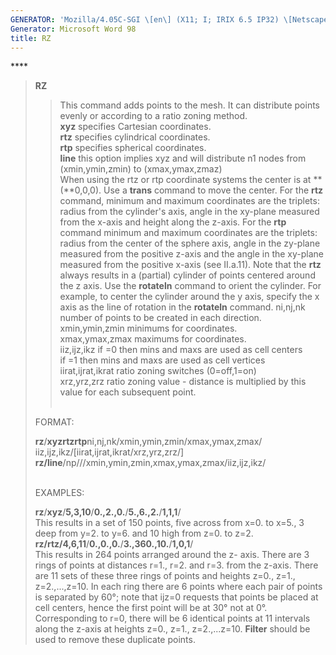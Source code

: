 ```yaml
---
GENERATOR: 'Mozilla/4.05C-SGI \[en\] (X11; I; IRIX 6.5 IP32) \[Netscape\]'
Generator: Microsoft Word 98
title: RZ
---
```


**** 

> **RZ**
>
> > This command adds points to the mesh. It can distribute points
> > evenly or according to a ratio zoning method.\
> > **xyz** specifies Cartesian coordinates.\
> > **rtz** specifies cylindrical coordinates.\
> > **rtp** specifies spherical coordinates.\
> > **line** this option implies xyz and will distribute n1 nodes from
> > (xmin,ymin,zmin) to (xmax,ymax,zmaz)\
> > When using the rtz or rtp coordinate systems the center is at
> > **(**0,0,0). Use a **trans** command to move the center. For the
> > **rtz** command, minimum and maximum coordinates are the triplets:
> > radius from the cylinder's axis, angle in the xy-plane measured from
> > the x-axis and height along the z-axis. For the **rtp** command
> > minimum and maximum coordinates are the triplets: radius from the
> > center of the sphere axis, angle in the zy-plane measured from the
> > positive z-axis and the angle in the xy-plane measured from the
> > positive x-axis (see II.a.11). Note that the **rtz** always results
> > in a (partial) cylinder of points centered around the z axis. Use
> > the **rotateln** command to orient the cylinder. For example, to
> > center the cylinder around the y axis, specify the x axis as the
> > line of rotation in the **rotateln** command.
> > ni,nj,nk number of points to be created in each direction.\
> > xmin,ymin,zmin minimums for coordinates.\
> > xmax,ymax,zmax maximums for coordinates.\
> > iiz,ijz,ikz if =0 then mins and maxs are used as cell centers\
> > if =1 then mins and maxs are used as cell vertices\
> > iirat,ijrat,ikrat ratio zoning switches (0=off,1=on)\
> > xrz,yrz,zrz ratio zoning value - distance is multiplied by this
> > value for each subsequent point.\
> >  
>
> FORMAT:
>
> **rz**/**xyz****rtz****rtp**ni,nj,nk/xmin,ymin,zmin/xmax,ymax,zmax/\
> iiz,ijz,ikz/\[iirat,ijrat,ikrat/xrz,yrz,zrz/\]\
> **rz/line**/np///xmin,ymin,zmin,xmax,ymax,zmax/iiz,ijz,ikz/\
>  
>
> EXAMPLES:
>
> **rz**/**xyz**/**5,3,10**/**0.,2.,0.**/**5.,6.,2.**/**1,1,1**/\
> This results in a set of 150 points, five across from x=0. to x=5., 3
> deep from y=2. to y=6. and 10 high from z=0. to z=2.\
> **rz/rtz/4,6,11**/**0.,0.,0.**/**3.,360.,10.**/**1,0,1**/\
> This results in 264 points arranged around the z- axis. There are 3
> rings of points at distances r=1., r=2. and r=3. from the z-axis.
> There are 11 sets of these three rings of points and heights z=0.,
> z=1., z=2.,...,z=10. In each ring there are 6 points where each pair
> of points is separated by 60°; note that ijz=0 requests that points be
> placed at cell centers, hence the first point will be at 30° not at
> 0°. Corresponding to r=0, there will be 6 identical points at 11
> intervals along the z-axis at heights z=0., z=1., z=2.,...z=10.
> **Filter** should be used to remove these duplicate points.
